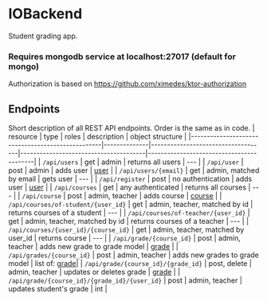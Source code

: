 # IOBackend

Student grading app.

### Requires mongodb service at localhost:27017 (default for mongo)

Authorization is based on https://github.com/ximedes/ktor-authorization

## Endpoints

Short description of all REST API endpoints. Order is the same as in code.
| resource                                         | type         | roles                              | description                           | object structure                         |
|--------------------------------------------------|--------------|------------------------------------|---------------------------------------|------------------------------------------|
| `/api/users`                                     | get          | admin                              | returns all users                     | ---                                      |
| `/api/user`                                      | post         | admin                              | adds user                             | [user](/misc/exampleUser.json)           |
| `/api/users/{email}`                             | get          | admin, matched by email            | gets user                             | ---                                      |
| `/api/register`                                  | post         | no authentication                  | adds user                             | [user](/misc/exampleUser.json)           |
| `/api/courses`                                   | get          | any authenticated                  | returns all courses                   | ---                                      |
| `/api/course`                                    | post         | admin, teacher                     | adds course                           | [course](/misc/exampleCourse.json)       |
| `/api/courses/of-student/{user_id}`              | get          | admin, teacher, matched by id      | returns courses of a student          | ---                                      |
| `/api/courses/of-teacher/{user_id}`              | get          | admin, teacher, matched by id      | returns courses of a teacher          | ---                                      |
| `/api/courses/{user_id}/{course_id}`             | get          | admin, teacher, matched by user_id | returns course                        | ---                                      |
| `/api/grade/{course_id}`                         | post         | admin, teacher                     | adds new grade to grade model         | [grade](/misc/exampleGrade.json)         |
| `/api/grades/{course_id}`                        | post         | admin, teacher                     | adds new grades to grade model        | list of: [grade](/misc/exampleGrade.json)|
| `/api/grade/{course_id}/{grade_id}`              | post, delete | admin, teacher                     | updates or deletes grade              | [grade](/misc/exampleGrade.json)         |
| `/api/grade/{course_id}/{grade_id}/{user_id}`    | post         | admin, teacher                     | updates student's grade               | int                                      |
